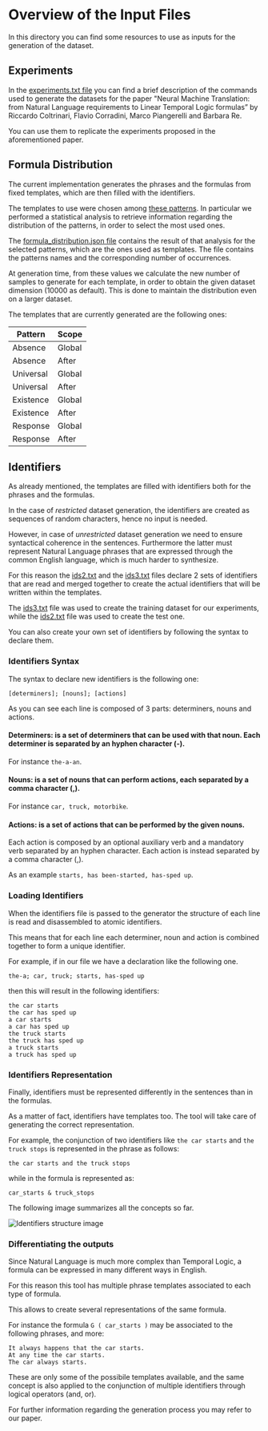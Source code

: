 # **Overview of the Input Files**

In this directory you can find some resources to use as inputs for the generation of the dataset.

## **Experiments**

In the [experiments.txt file](./experiments.txt) you can find a brief description of the commands used to generate the datasets for the paper "Neural Machine Translation: from Natural Language requirements to Linear Temporal Logic formulas” by Riccardo Coltrinari, Flavio Corradini, Marco Piangerelli and Barbara Re.

You can use them to replicate the experiments proposed in the aforementioned paper.

## **Formula Distribution**

The current implementation generates the phrases and the formulas from fixed templates, which are then filled with the identifiers.

The templates to use were chosen among [these patterns](https://matthewbdwyer.github.io/psp/patterns/ltl.html).
In particular we performed a statistical analysis to retrieve information regarding the distribution of the patterns, in order to select the most used ones.

The [formula_distribution.json file](./formula_distribution.json) contains the result of that analysis for the selected patterns, which are the ones used as templates.
The file contains the patterns names and the corresponding number of occurrences.

At generation time, from these values we calculate the new number of samples to generate for each template, in order to obtain the given dataset dimension (10000 as default).
This is done to maintain the distribution even on a larger dataset.

The templates that are currently generated are the following ones:

| Pattern | Scope |
|---------|-------|
| Absence | Global |
| Absence | After |
| Universal | Global |
| Universal | After |
| Existence | Global |
| Existence | After |
| Response | Global |
| Response | After |

## **Identifiers**

As already mentioned, the templates are filled with identifiers both for the phrases and the formulas.

In the case of *restricted* dataset generation, the identifiers are created as sequences of random characters, hence no input is needed.

However, in case of *unrestricted* dataset generation we need to ensure syntactical coherence in the sentences.
Furthermore the latter must represent Natural Language phrases that are expressed through the common English language, which is much harder to synthesize.

For this reason the [ids2.txt](./ids2.txt) and the [ids3.txt](./ids3.txt) files declare 2 sets of identifiers that are read and merged together to create the actual identifiers that will be written within the templates.

The [ids3.txt](./ids3.txt) file was used to create the training dataset for our experiments, while the [ids2.txt](./ids2.txt) file was used to create the test one.

You can also create your own set of identifiers by following the syntax to declare them.

### **Identifiers Syntax**

The syntax to declare new identifiers is the following one:

```[determiners]; [nouns]; [actions]```

As you can see each line is composed of 3 parts: determiners, nouns and actions.

#### **Determiners**: is a set of determiners that can be used with that noun. Each determiner is separated by an hyphen character (-).

For instance ```the-a-an```.

#### **Nouns**: is a set of nouns that can perform actions, each separated by a comma character (,).

For instance ```car, truck, motorbike```.

#### **Actions**: is a set of actions that can be performed by the given nouns.

Each action is composed by an optional auxiliary verb and a mandatory verb separated by an hyphen character.
Each action is instead separated by a comma character (,).

As an example ```starts, has been-started, has-sped up```.

### **Loading Identifiers**

When the identifiers file is passed to the generator the structure of each line is read and disassembled to atomic identifiers.

This means that for each line each determiner, noun and action is combined together to form a unique identifier.

For example, if in our file we have a declaration like the following one.

```the-a; car, truck; starts, has-sped up```

then this will result in the following identifiers:

```
the car starts
the car has sped up
a car starts
a car has sped up
the truck starts
the truck has sped up
a truck starts
a truck has sped up
```

### **Identifiers Representation**

Finally, identifiers must be represented differently in the sentences than in the formulas.

As a matter of fact, identifiers have templates too.
The tool will take care of generating the correct representation.

For example, the conjunction of two identifiers like ```the car starts``` and ```the truck stops``` is represented in the phrase as follows:

```the car starts and the truck stops```

while in the formula is represented as:

```car_starts & truck_stops```

The following image summarizes all the concepts so far.

![Identifiers structure image](./images/ids_struct.png)

### **Differentiating the outputs**

Since Natural Language is much more complex than Temporal Logic, a formula can be expressed in many different ways in English.

For this reason this tool has multiple phrase templates associated to each type of formula.

This allows to create several representations of the same formula.

For instance the formula ```G ( car_starts )``` may be associated to the following phrases, and more:

```
It always happens that the car starts.
At any time the car starts.
The car always starts.
```

These are only some of the possibile templates available, and the same concept is also applied to the conjunction of multiple identifiers through logical operators (and, or).

For further information regarding the generation process you may refer to our paper.